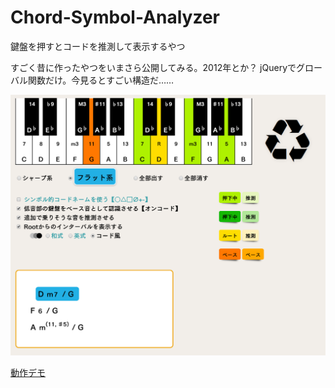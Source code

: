 # Chord-Symbol-Analyzer
鍵盤を押すとコードを推測して表示するやつ

すごく昔に作ったやつをいまさら公開してみる。2012年とか？
jQueryでグローバル関数だけ。今見るとすごい構造だ……

![プレビュー](preview.png)

[動作デモ](https://airosb.github.io/Chord-Symbol-Analyzer/icsa.htm)
